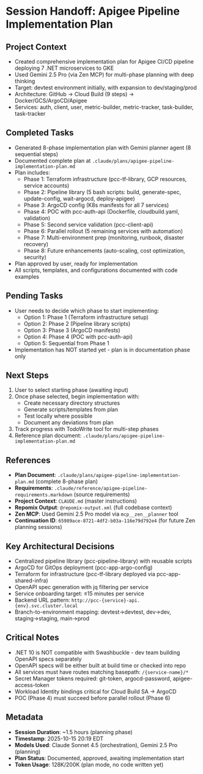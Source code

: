 # Session Handoff: Apigee Pipeline Implementation Plan

## Project Context
- Created comprehensive implementation plan for Apigee CI/CD pipeline deploying 7 .NET microservices to GKE
- Used Gemini 2.5 Pro (via Zen MCP) for multi-phase planning with deep thinking
- Target: devtest environment initially, with expansion to dev/staging/prod
- Architecture: GitHub → Cloud Build (9 steps) → Docker/GCS/ArgoCD/Apigee
- Services: auth, client, user, metric-builder, metric-tracker, task-builder, task-tracker

## Completed Tasks
- Generated 8-phase implementation plan with Gemini planner agent (8 sequential steps)
- Documented complete plan at `.claude/plans/apigee-pipeline-implementation-plan.md`
- Plan includes:
  - Phase 1: Terraform infrastructure (pcc-tf-library, GCP resources, service accounts)
  - Phase 2: Pipeline library (5 bash scripts: build, generate-spec, update-config, wait-argocd, deploy-apigee)
  - Phase 3: ArgoCD config (K8s manifests for all 7 services)
  - Phase 4: POC with pcc-auth-api (Dockerfile, cloudbuild.yaml, validation)
  - Phase 5: Second service validation (pcc-client-api)
  - Phase 6: Parallel rollout (5 remaining services with automation)
  - Phase 7: Multi-environment prep (monitoring, runbook, disaster recovery)
  - Phase 8: Future enhancements (auto-scaling, cost optimization, security)
- Plan approved by user, ready for implementation
- All scripts, templates, and configurations documented with code examples

## Pending Tasks
- User needs to decide which phase to start implementing:
  - Option 1: Phase 1 (Terraform infrastructure setup)
  - Option 2: Phase 2 (Pipeline library scripts)
  - Option 3: Phase 3 (ArgoCD manifests)
  - Option 4: Phase 4 (POC with pcc-auth-api)
  - Option 5: Sequential from Phase 1
- Implementation has NOT started yet - plan is in documentation phase only

## Next Steps
1. User to select starting phase (awaiting input)
2. Once phase selected, begin implementation with:
   - Create necessary directory structures
   - Generate scripts/templates from plan
   - Test locally where possible
   - Document any deviations from plan
3. Track progress with TodoWrite tool for multi-step phases
4. Reference plan document: `.claude/plans/apigee-pipeline-implementation-plan.md`

## References
- **Plan Document**: `.claude/plans/apigee-pipeline-implementation-plan.md` (complete 8-phase plan)
- **Requirements**: `.claude/reference/apigee-pipeline-requirements.markdown` (source requirements)
- **Project Context**: `CLAUDE.md` (master instructions)
- **Repomix Output**: `@repomix-output.xml` (full codebase context)
- **Zen MCP**: Used Gemini 2.5 Pro model via `mcp__zen__planner` tool
- **Continuation ID**: `65989ace-8721-4df2-b03a-116e79d792e4` (for future Zen planning sessions)

## Key Architectural Decisions
- Centralized pipeline library (pcc-pipeline-library) with reusable scripts
- ArgoCD for GitOps deployment (pcc-app-argo-config)
- Terraform for infrastructure (pcc-tf-library deployed via pcc-app-shared-infra)
- OpenAPI spec generation with jq filtering per service
- Service onboarding target: ≤15 minutes per service
- Backend URL pattern: `http://pcc-{service}-api.{env}.svc.cluster.local`
- Branch-to-environment mapping: devtest→devtest, dev→dev, staging→staging, main→prod

## Critical Notes
- .NET 10 is NOT compatible with Swashbuckle - dev team building OpenAPI specs separately
- OpenAPI specs will be either built at build time or checked into repo
- All services must have routes matching basepath: `/{service-name}/*`
- Secret Manager tokens required: git-token, argocd-password, apigee-access-token
- Workload Identity bindings critical for Cloud Build SA → ArgoCD
- POC (Phase 4) must succeed before parallel rollout (Phase 6)

## Metadata
- **Session Duration**: ~1.5 hours (planning phase)
- **Timestamp**: 2025-10-15 20:19 EDT
- **Models Used**: Claude Sonnet 4.5 (orchestration), Gemini 2.5 Pro (planning)
- **Plan Status**: Documented, approved, awaiting implementation start
- **Token Usage**: 128K/200K (plan mode, no code written yet)
